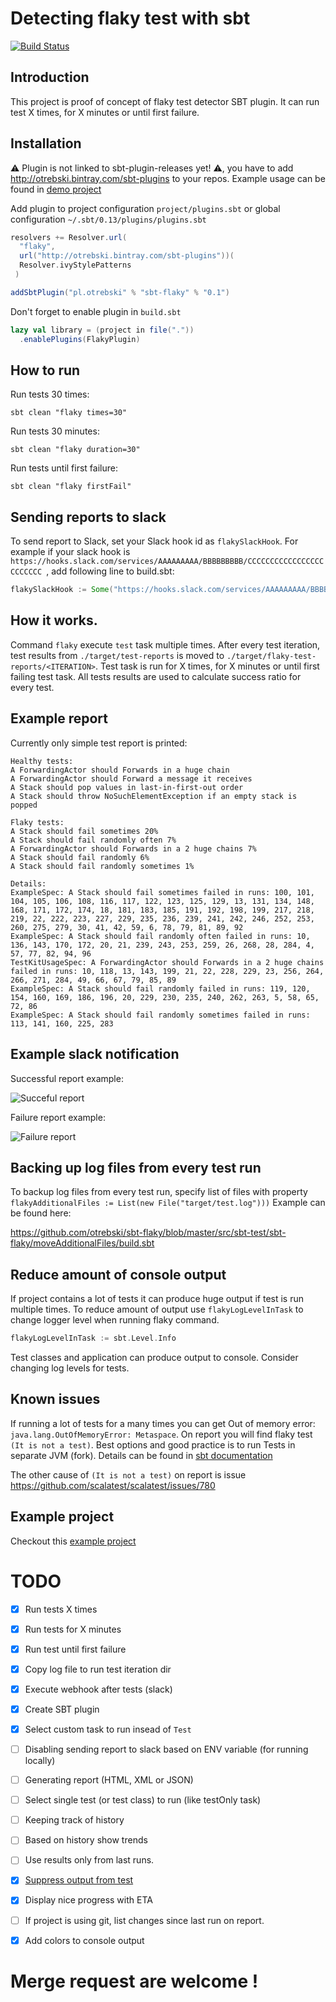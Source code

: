 # Detecting flaky test with sbt

[![Build Status](https://travis-ci.org/otrebski/sbt-flaky.svg?branch=master)](https://travis-ci.org/otrebski/sbt-flaky)

## Introduction
This project is proof of concept of flaky test detector SBT plugin. It can run test X times, for X minutes or until first failure.


## Installation

:warning: Plugin is not linked to sbt-plugin-releases yet! :warning:, you have to add http://otrebski.bintray.com/sbt-plugins to your repos. Example usage can be found in [demo project](https://github.com/otrebski/sbt-flaky-demo) 

Add plugin to project configuration `project/plugins.sbt` or global configuration `~/.sbt/0.13/plugins/plugins.sbt`
```scala
resolvers += Resolver.url(
  "flaky",
  url("http://otrebski.bintray.com/sbt-plugins"))(
  Resolver.ivyStylePatterns
 )

addSbtPlugin("pl.otrebski" % "sbt-flaky" % "0.1")
```
Don't forget to enable plugin in `build.sbt`
```scala 
lazy val library = (project in file("."))
  .enablePlugins(FlakyPlugin)
```

## How to run

Run tests 30 times:
```
sbt clean "flaky times=30"
```

Run tests 30 minutes:
```
sbt clean "flaky duration=30"
```


Run tests until first failure:
```
sbt clean "flaky firstFail"
```

## Sending reports to slack
To send report to Slack, set your Slack hook id as `flakySlackHook`. For example if your slack hook is `https://hooks.slack.com/services/AAAAAAAAA/BBBBBBBBB/CCCCCCCCCCCCCCCCCCCCCCCC `, add following line to build.sbt:

```scala
flakySlackHook := Some("https://hooks.slack.com/services/AAAAAAAAA/BBBBBBBBB/CCCCCCCCCCCCCCCCCCCCCCCC )

```


## How it works.
Command `flaky` execute `test` task multiple times. After every test iteration, test results from `./target/test-reports` is moved to `./target/flaky-test-reports/<ITERATION>`. Test task is run for X times, for X minutes or until first failing test task. All tests results are used to calculate success ratio for every test.

## Example report

Currently only simple test report is printed:
```
Healthy tests:
A ForwardingActor should Forwards in a huge chain
A ForwardingActor should Forward a message it receives
A Stack should pop values in last-in-first-out order
A Stack should throw NoSuchElementException if an empty stack is popped

Flaky tests:
A Stack should fail sometimes 20%
A Stack should fail randomly often 7%
A ForwardingActor should Forwards in a 2 huge chains 7%
A Stack should fail randomly 6%
A Stack should fail randomly sometimes 1%

Details:
ExampleSpec: A Stack should fail sometimes failed in runs: 100, 101, 104, 105, 106, 108, 116, 117, 122, 123, 125, 129, 13, 131, 134, 148, 168, 171, 172, 174, 18, 181, 183, 185, 191, 192, 198, 199, 217, 218, 219, 22, 222, 223, 227, 229, 235, 236, 239, 241, 242, 246, 252, 253, 260, 275, 279, 30, 41, 42, 59, 6, 78, 79, 81, 89, 92
ExampleSpec: A Stack should fail randomly often failed in runs: 10, 136, 143, 170, 172, 20, 21, 239, 243, 253, 259, 26, 268, 28, 284, 4, 57, 77, 82, 94, 96
TestKitUsageSpec: A ForwardingActor should Forwards in a 2 huge chains failed in runs: 10, 118, 13, 143, 199, 21, 22, 228, 229, 23, 256, 264, 266, 271, 284, 49, 66, 67, 79, 85, 89
ExampleSpec: A Stack should fail randomly failed in runs: 119, 120, 154, 160, 169, 186, 196, 20, 229, 230, 235, 240, 262, 263, 5, 58, 65, 72, 86
ExampleSpec: A Stack should fail randomly sometimes failed in runs: 113, 141, 160, 225, 283
```
## Example slack notification

Successful report example:

![Succeful report](screenshots/slack-successful.png)

Failure report example:

![Failure report](screenshots/slack-failures.png)


## Backing up log files from every test run
To backup log files from every test run, specify list of files with property `flakyAdditionalFiles := List(new File("target/test.log")))` Example can be found here:

https://github.com/otrebski/sbt-flaky/blob/master/src/sbt-test/sbt-flaky/moveAdditionalFiles/build.sbt

## Reduce amount of console output
If project contains a lot of tests it can produce huge output if test is run multiple times. To reduce amount of output use `flakyLogLevelInTask` to change logger level when running flaky command.
```scala
flakyLogLevelInTask := sbt.Level.Info
```
Test classes and application can produce output to console. Consider changing log levels for tests.


## Known issues

If running a lot of tests for a many times you can get Out of memory error: `java.lang.OutOfMemoryError: Metaspace`. On report you will find flaky test `(It is not a test)`. Best options and good practice is to run Tests in separate JVM (fork). Details can be found in [sbt documentation](http://www.scala-sbt.org/0.13/docs/Forking.html)

The other cause of `(It is not a test)` on report is issue https://github.com/scalatest/scalatest/issues/780

## Example project
Checkout this [example project](https://github.com/otrebski/sbt-flaky-demo) 

# TODO
- [x] Run tests X times
- [x] Run tests for X minutes
- [x] Run test until first failure
- [x] Copy log file to run test iteration dir
- [x] Execute webhook after tests (slack)
- [x] Create SBT plugin
- [x] Select custom task to run insead of `Test`
- [ ] Disabling sending report to slack based on ENV variable (for running locally)
- [ ] Generating report (HTML, XML or JSON)
- [ ] Select single test (or test class) to run (like testOnly task)
- [ ] Keeping track of history
- [ ] Based on history show trends
- [ ] Use results only from last runs.
- [x] [Suppress output from test](https://github.com/otrebski/sbt-flaky/issues/2) 
- [x] Display nice progress with ETA
- [ ] If project is using git, list changes since last run on report.
- [x] Add colors to console output


# Merge request are welcome !
 
